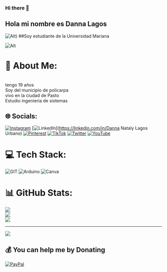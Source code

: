 ### Hi there 👋
## Hola mi nombre es Danna Lagos
![Alt](https://cdn-icons-png.flaticon.com/512/2335/2335153.png))
##Soy estudiante de la Universidad Mariana
	
![Alt](https://encrypted-tbn0.gstatic.com/images?q=tbn:ANd9GcRwWvgyjZrctBfeVO3vROFkfri55yjXuH8_WhtasDtCyyXAYSlcoHGFfRTzbhnq0B7fQBY&usqp=CAU)
# 💫 About Me:
<br>tengo 19 años<br>Soy del municipio de policarpa<br>vivo en la ciudad de Pasto<br>Estudio ingenieria de sistemas <br>


## 🌐 Socials:
[![Instagram](https://img.shields.io/badge/Instagram-%23E4405F.svg?logo=Instagram&logoColor=white)](https://instagram.com/DannaLagos) [![LinkedIn](https://img.shields.io/badge/LinkedIn-%230077B5.svg?logo=linkedin&logoColor=white)](https://linkedin.com/in/Danna Nataly Lagos Urbano) [![Pinterest](https://img.shields.io/badge/Pinterest-%23E60023.svg?logo=Pinterest&logoColor=white)](https://pinterest.com/DannaLagos) [![TikTok](https://img.shields.io/badge/TikTok-%23000000.svg?logo=TikTok&logoColor=white)](https://tiktok.com/@DannaLagos) [![Twitter](https://img.shields.io/badge/Twitter-%231DA1F2.svg?logo=Twitter&logoColor=white)](https://twitter.com/DannaLagos) [![YouTube](https://img.shields.io/badge/YouTube-%23FF0000.svg?logo=YouTube&logoColor=white)](https://youtube.com/@DannaLagos) 

# 💻 Tech Stack:
![GIT](https://img.shields.io/badge/Git-fc6d26?style=for-the-badge&logo=git&logoColor=white) ![Arduino](https://img.shields.io/badge/-Arduino-00979D?style=for-the-badge&logo=Arduino&logoColor=white) ![Canva](https://img.shields.io/badge/Canva-%2300C4CC.svg?style=for-the-badge&logo=Canva&logoColor=white)
# 📊 GitHub Stats:
![](https://github-readme-stats.vercel.app/api?username=DannaLagos&theme=dark&hide_border=false&include_all_commits=false&count_private=true)<br/>
![](https://github-readme-streak-stats.herokuapp.com/?user=DannaLagos&theme=dark&hide_border=false)<br/>
![](https://github-readme-stats.vercel.app/api/top-langs/?username=DannaLagos&theme=dark&hide_border=false&include_all_commits=false&count_private=true&layout=compact)

---
[![](https://visitcount.itsvg.in/api?id=DannaLagos&icon=0&color=0)](https://visitcount.itsvg.in)

  ## 💰 You can help me by Donating
  [![PayPal](https://img.shields.io/badge/PayPal-00457C?style=for-the-badge&logo=paypal&logoColor=white)](https://paypal.me/DannaLagos) 

  
<!-- Proudly created with GPRM ( https://gprm.itsvg.in ) -->
<!--
**DannaLagos/DannaLagos** is a ✨ _special_ ✨ repository because its `README.md` (this file) appears on your GitHub profile.

Here are some ideas to get you started:

- 🔭 I’m currently working on ...
- 🌱 I’m currently learning ...
- 👯 I’m looking to collaborate on ...
- 🤔 I’m looking for help with ...
- 💬 Ask me about ...
- 📫 How to reach me: ...
- 😄 Pronouns: ...
- ⚡ Fun fact: ...
-->
